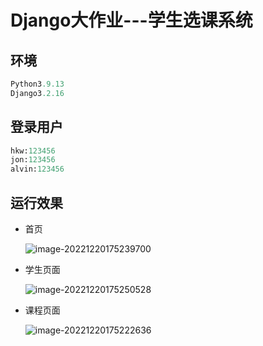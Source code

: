 # Django大作业---学生选课系统

## 环境

~~~python
Python3.9.13
Django3.2.16
~~~

## 登录用户

~~~python
hkw:123456
jon:123456
alvin:123456
~~~

## 运行效果

- 首页

  ![image-20221220175239700](https://img2023.cnblogs.com/blog/2570053/202212/2570053-20221220175239305-1635644034.png)

- 学生页面

  ![image-20221220175250528](https://img2023.cnblogs.com/blog/2570053/202212/2570053-20221220175250253-2024313049.png)

- 课程页面

  ![image-20221220175222636](https://img2023.cnblogs.com/blog/2570053/202212/2570053-20221220175222191-1221622091.png)
